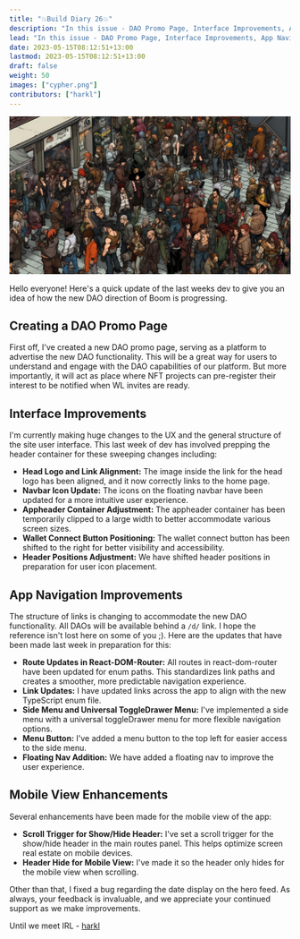 ```yaml
---
title: "💥Build Diary 26💥"
description: "In this issue - DAO Promo Page, Interface Improvements, App Navigation, and More"
lead: "In this issue - DAO Promo Page, Interface Improvements, App Navigation, and More"
date: 2023-05-15T08:12:51+13:00
lastmod: 2023-05-15T08:12:51+13:00
draft: false
weight: 50
images: ["cypher.png"]
contributors: ["harkl"]
---
```


![DAO cyber](cypher.png)

Hello everyone! Here's a quick update of the last weeks dev to give you an idea of how the new DAO direction of Boom is progressing. 

## Creating a DAO Promo Page

First off, I've created a new DAO promo page, serving as a platform to advertise the new DAO functionality. This will be a great way for users to understand and engage with the DAO capabilities of our platform. But more importantly, it will act as place where NFT projects can pre-register their interest to be notified when WL invites are ready.

## Interface Improvements

I'm currently making huge changes to the UX and the general structure of the site user interface. This last week of dev has involved prepping the header container for these sweeping changes including:

- **Head Logo and Link Alignment:** The image inside the link for the head logo has been aligned, and it now correctly links to the home page.
- **Navbar Icon Update:** The icons on the floating navbar have been updated for a more intuitive user experience.
- **Appheader Container Adjustment:** The appheader container has been temporarily clipped to a large width to better accommodate various screen sizes.
- **Wallet Connect Button Positioning:** The wallet connect button has been shifted to the right for better visibility and accessibility.
- **Header Positions Adjustment:** We have shifted header positions in preparation for user icon placement.

## App Navigation Improvements

The structure of links is changing to accommodate the new DAO functionality. All DAOs will be available behind a `/d/` link. I hope the reference isn't lost here on some of you ;). Here are the updates that have been made last week in preparation for this:

- **Route Updates in React-DOM-Router:** All routes in react-dom-router have been updated for enum paths. This standardizes link paths and creates a smoother, more predictable navigation experience.
- **Link Updates:** I have updated links across the app to align with the new TypeScript enum file.
- **Side Menu and Universal ToggleDrawer Menu:** I've implemented a side menu with a universal toggleDrawer menu for more flexible navigation options.
- **Menu Button:** I've added a menu button to the top left for easier access to the side menu.
- **Floating Nav Addition:** We have added a floating nav to improve the user experience.

## Mobile View Enhancements

Several enhancements have been made for the mobile view of the app:

- **Scroll Trigger for Show/Hide Header:** I've set a scroll trigger for the show/hide header in the main routes panel. This helps optimize screen real estate on mobile devices.
- **Header Hide for Mobile View:** I've made it so the header only hides for the mobile view when scrolling.

Other than that, I fixed a bug regarding the date display on the hero feed. As always, your feedback is invaluable, and we appreciate your continued support as we make improvements.

Until we meet IRL - [harkl](https://boom.army/harkl)
